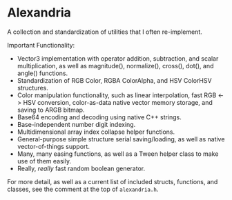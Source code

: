 # Alexandria
A collection and standardization of utilities that I often re-implement.

Important Functionality:
- Vector3 implementation with operator addition, subtraction, and scalar multiplication, as well as magnitude(), normalize(), cross(), dot(), and angle() functions.
- Standardization of RGB Color, RGBA ColorAlpha, and HSV ColorHSV structures.
- Color manipulation functionality, such as linear interpolation, fast RGB <-> HSV conversion, color-as-data native vector memory storage, and saving to ARGB bitmap.
- Base64 encoding and decoding using native C++ strings.
- Base-independent number digit indexing.
- Multidimensional array index collapse helper functions.
- General-purpose simple structure serial saving/loading, as well as native vector-of-things support.
- Many, many easing functions, as well as a Tween helper class to make use of them easily.
- Really, *really* fast random boolean generator.

For more detail, as well as a current list of included structs, functions, and classes, see the comment at the top of `alexandria.h`.

